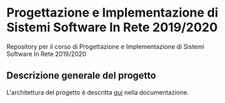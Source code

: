 # Progettazione e Implementazione di Sistemi Software In Rete 2019/2020
Repository per il corso di Progettazione e Implementazione di Sistemi Software In Rete 2019/2020

## Descrizione generale del progetto

L'architettura del progetto è descritta [qui](documentazione/descrizione.md) nella documentazione.
